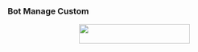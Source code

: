 ### Bot Manage Custom

<p align="center"><a href="https://heroku.com/deploy?template=https://github.com/virtualunionsex/Manage_bot"> <img src="https://img.shields.io/badge/Deploy%20To%20Heroku-blue?style=for-the-badge&logo=heroku" width="220" height="38.45"/></a></p>

